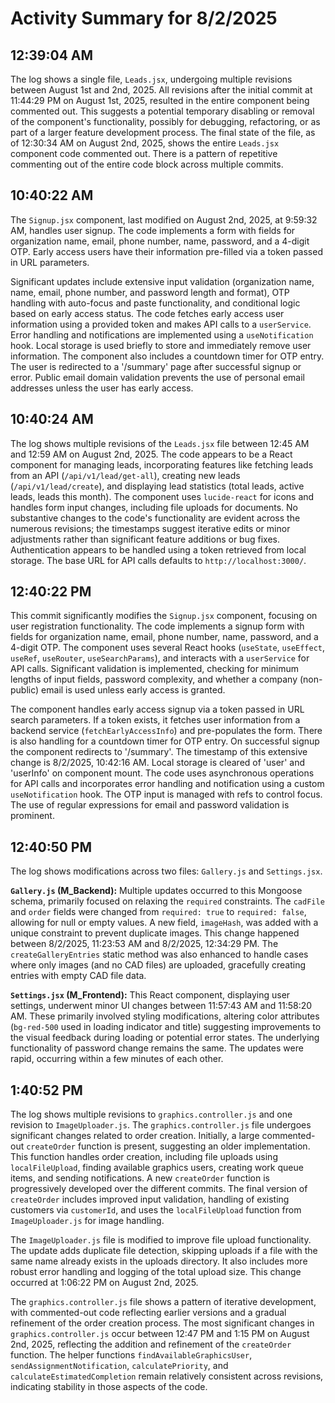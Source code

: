 # Activity Summary for 8/2/2025

## 12:39:04 AM
The log shows a single file, `Leads.jsx`, undergoing multiple revisions between August 1st and 2nd, 2025.  All revisions after the initial commit at 11:44:29 PM on August 1st, 2025, resulted in the entire component being commented out. This suggests a potential temporary disabling or removal of the component's functionality, possibly for debugging, refactoring, or as part of a larger feature development process.  The final state of the file, as of 12:30:34 AM on August 2nd, 2025, shows the entire `Leads.jsx` component code commented out.  There is a pattern of repetitive commenting out of the entire code block across multiple commits.


## 10:40:22 AM
The `Signup.jsx` component, last modified on August 2nd, 2025, at 9:59:32 AM, handles user signup.  The code implements a form with fields for organization name, email, phone number, name, password, and a 4-digit OTP.  Early access users have their information pre-filled via a token passed in URL parameters.

Significant updates include extensive input validation (organization name, name, email, phone number, and password length and format), OTP handling with auto-focus and paste functionality, and conditional logic based on early access status. The code fetches early access user information using a provided token and makes API calls to a `userService`.  Error handling and notifications are implemented using a `useNotification` hook.  Local storage is used briefly to store and immediately remove user information.  The component also includes a countdown timer for OTP entry.  The user is redirected to a '/summary' page after successful signup or error.  Public email domain validation prevents the use of personal email addresses unless the user has early access.


## 10:40:24 AM
The log shows multiple revisions of the `Leads.jsx` file between 12:45 AM and 12:59 AM on August 2nd, 2025.  The code appears to be a React component for managing leads, incorporating features like fetching leads from an API (`/api/v1/lead/get-all`), creating new leads (`/api/v1/lead/create`), and displaying lead statistics (total leads, active leads, leads this month).  The component uses `lucide-react` for icons and handles form input changes, including file uploads for documents.  No substantive changes to the code's functionality are evident across the numerous revisions; the timestamps suggest iterative edits or minor adjustments rather than significant feature additions or bug fixes.  Authentication appears to be handled using a token retrieved from local storage.  The base URL for API calls defaults to `http://localhost:3000/`.


## 12:40:22 PM
This commit significantly modifies the `Signup.jsx` component, focusing on user registration functionality.  The code implements a signup form with fields for organization name, email, phone number, name, password, and a 4-digit OTP.  The component uses several React hooks (`useState`, `useEffect`, `useRef`, `useRouter`, `useSearchParams`), and interacts with a `userService` for API calls.  Significant validation is implemented, checking for minimum lengths of input fields, password complexity, and whether a company (non-public) email is used unless early access is granted.

The component handles early access signup via a token passed in URL search parameters. If a token exists, it fetches user information from a backend service (`fetchEarlyAccessInfo`) and pre-populates the form.  There is also handling for a countdown timer for OTP entry.  On successful signup the component redirects to '/summary'. The timestamp of this extensive change is 8/2/2025, 10:42:16 AM.  Local storage is cleared of 'user' and 'userInfo' on component mount. The code uses asynchronous operations for API calls and incorporates error handling and notification using a custom `useNotification` hook.  The OTP input is managed with refs to control focus.  The use of regular expressions for email and password validation is prominent.


## 12:40:50 PM
The log shows modifications across two files: `Gallery.js` and `Settings.jsx`.

**`Gallery.js` (M_Backend):**  Multiple updates occurred to this Mongoose schema, primarily focused on relaxing the `required` constraints.  The `cadFile` and `order` fields were changed from `required: true` to `required: false`, allowing for null or empty values. A new field, `imageHash`, was added with a unique constraint to prevent duplicate images. This change happened between 8/2/2025, 11:23:53 AM and 8/2/2025, 12:34:29 PM. The `createGalleryEntries` static method was also enhanced to handle cases where only images (and no CAD files) are uploaded, gracefully creating entries with empty CAD file data.

**`Settings.jsx` (M_Frontend):** This React component, displaying user settings, underwent minor UI changes between 11:57:43 AM and 11:58:20 AM.  These primarily involved styling modifications, altering color attributes (`bg-red-500` used in loading indicator and title) suggesting improvements to the visual feedback during loading or potential error states. The underlying functionality of password change remains the same.  The updates were rapid, occurring within a few minutes of each other.


## 1:40:52 PM
The log shows multiple revisions to `graphics.controller.js` and one revision to `ImageUploader.js`.  The `graphics.controller.js` file undergoes significant changes related to order creation. Initially, a large commented-out `createOrder` function is present, suggesting an older implementation. This function handles order creation, including file uploads using `localFileUpload`, finding available graphics users, creating work queue items, and sending notifications.  A new `createOrder` function is progressively developed over the different commits.  The final version of `createOrder` includes improved input validation,  handling of existing customers via `customerId`, and uses the `localFileUpload` function from `ImageUploader.js` for image handling.

The `ImageUploader.js` file is modified to improve file upload functionality. The update adds duplicate file detection, skipping uploads if a file with the same name already exists in the uploads directory. It also includes more robust error handling and logging of the total upload size.  This change occurred at 1:06:22 PM on August 2nd, 2025.

The  `graphics.controller.js` file shows a pattern of iterative development, with commented-out code reflecting earlier versions and a gradual refinement of the order creation process. The most significant changes in `graphics.controller.js` occur between 12:47 PM and 1:15 PM on August 2nd, 2025, reflecting the addition and refinement of the `createOrder` function.  The helper functions `findAvailableGraphicsUser`, `sendAssignmentNotification`, `calculatePriority`, and `calculateEstimatedCompletion` remain relatively consistent across revisions, indicating stability in those aspects of the code.
